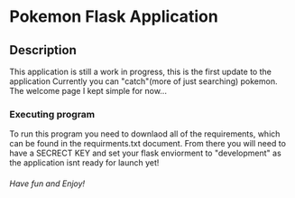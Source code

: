 # Pokemon Flask Application

## Description
This application is still  a work in progress, this is the first update to the application
Currently you can "catch"(more of just searching) pokemon.
The welcome page I kept simple for now...



### Executing program
To run this program you need to downlaod all of the requirements, which can be found in the requirments.txt document.
From there you will need to have a SECRECT KEY and set your flask enviorment to "development" as the application isnt ready for launch yet!

###### Have fun and Enjoy!